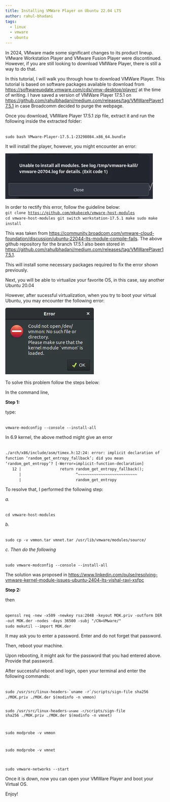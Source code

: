 ```yaml
---
title: Installing VMWare Player on Ubuntu 22.04 LTS
author: rahul-bhadani
tags:
  - linux
  - vmware
  - ubuntu
---
```


In 2024, VMware made some significant changes to its product lineup. VMware Workstation Player and VMware Fusion Player were discontinued. However, if you are still looking to download VMWare Player, there is still a way to do that.

In this tutorial, I will walk you through how to download VMWare Player. This tutorial is based on software packages available to download from https://softwareupdate.vmware.com/cds/vmw-desktop/player/ at the time of writing. I have saved a version of VMWare Player 17.5.1 on https://github.com/rahulbhadani/medium.com/releases/tag/VMWarePlayer17.5.1 in case Broadcomm decided to purge the webpage.

Once you download, VMWare Player 17.5.1 zip file, extract it and run the following inside the extracted folder:

<code>
sudo bash VMware-Player-17.5.1-23298084.x86_64.bundle
</code>

It will install the player, however, you might encounter an error:

![Alt text](/images/error.png)

In order to rectify this error, follow the guideline below:
<code>
git clone https://github.com/mkubecek/vmware-host-modules
cd vmware-host-modules
git switch workstation-17.5.1
make
sudo make install
</code>

This was taken from https://community.broadcom.com/vmware-cloud-foundation/discussion/ubuntu-22044-lts-module-compile-fails. The above github repository for the branch 17.5.1 also been stored in https://github.com/rahulbhadani/medium.com/releases/tag/VMWarePlayer17.5.1.

This will install some necessary packages required to fix the error shown previously.

Next, you will be able to virtualize your favorite OS, in this case, say another Ubuntu 20.04

However, after sucessful virtualization, when you try to boot your virtual Ubuntu, you may encounter the following error:


![Alt text](/images/error2.png)

To solve this problem follow the steps below:

In the command line,

**Step 1:**

type:

<code>
vmware-modconfig --console --install-all
</code>

In 6.9 kernel, the above method might give an error

<code>
./arch/x86/include/asm/timex.h:12:24: error: implicit declaration of function ‘random_get_entropy_fallback’; did you mean ‘random_get_entropy’? [-Werror=implicit-function-declaration]
   12 |                 return random_get_entropy_fallback();
      |                        ^~~~~~~~~~~~~~~~~~~~~~~~~~~
      |                        random_get_entropy
</code>

To resolve that, I performed the following step:

*a.*

<code>
cd vmware-host-modules
</code>

*b.*

<code>
sudo cp -v vmmon.tar vmnet.tar /usr/lib/vmware/modules/source/  
</code>

*c. Then do the following*

<code>
sudo vmware-modconfig --console --install-all
</code>

The solution was proposed in https://www.linkedin.com/pulse/resolving-vmware-kernel-module-issues-ubuntu-2404-lts-vishal-ravi-xsfpc

**Step 2:**

then

<code>
openssl req -new -x509 -newkey rsa:2048 -keyout MOK.priv -outform DER -out MOK.der -nodes -days 36500 -subj "/CN=VMware/"
sudo mokutil --import MOK.der
</code>

It may ask you to enter a password. Enter and do not forget that password.

Then, reboot your machine.

Upon rebooting, it might ask for the password that you had entered above. Provide that password.

After successful reboot and login, open your terminal and enter the following commands:

<code>
sudo /usr/src/linux-headers-`uname -r`/scripts/sign-file sha256 ./MOK.priv ./MOK.der $(modinfo -n vmmon)

sudo /usr/src/linux-headers-`uname -r`/scripts/sign-file sha256 ./MOK.priv ./MOK.der $(modinfo -n vmnet)

sudo modprobe -v vmmon

sudo modprobe -v vmnet

sudo vmware-networks --start
</code>

Once it is down, now you can open your VMWare Player and boot your Virtual OS.

Enjoy!